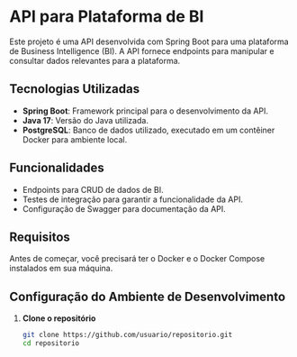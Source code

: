 # API para Plataforma de BI

Este projeto é uma API desenvolvida com Spring Boot para uma plataforma de Business Intelligence (BI). A API fornece endpoints para manipular e consultar dados relevantes para a plataforma.

## Tecnologias Utilizadas

- **Spring Boot**: Framework principal para o desenvolvimento da API.
- **Java 17**: Versão do Java utilizada.
- **PostgreSQL**: Banco de dados utilizado, executado em um contêiner Docker para ambiente local.

## Funcionalidades

- Endpoints para CRUD de dados de BI.
- Testes de integração para garantir a funcionalidade da API.
- Configuração de Swagger para documentação da API.

## Requisitos

Antes de começar, você precisará ter o Docker e o Docker Compose instalados em sua máquina.

## Configuração do Ambiente de Desenvolvimento

1. **Clone o repositório**

   ```bash
   git clone https://github.com/usuario/repositorio.git
   cd repositorio
